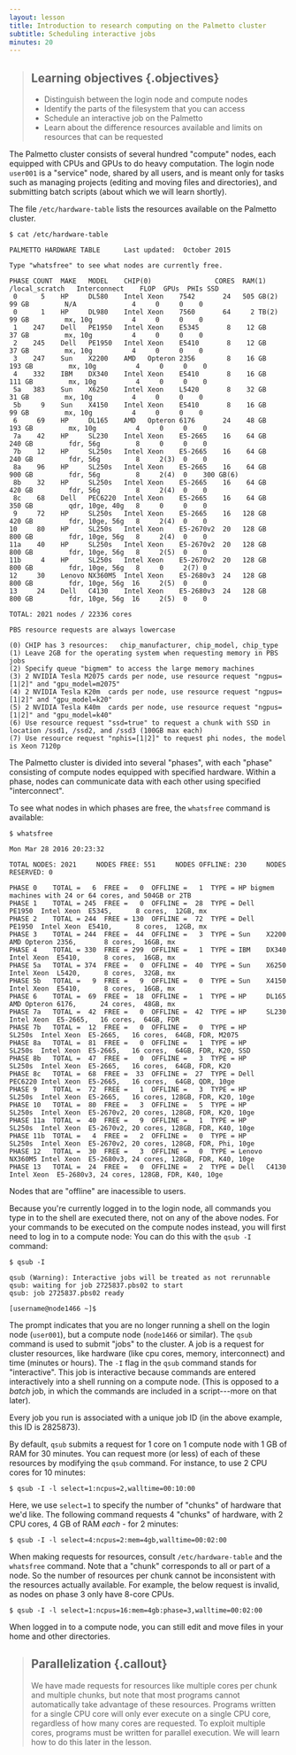 ```yaml
---
layout: lesson
title: Introduction to research computing on the Palmetto cluster
subtitle: Scheduling interactive jobs
minutes: 20
---
```


> ## Learning objectives {.objectives}
> * Distinguish between the login node and compute nodes
> * Identify the parts of the filesystem that you can access
> * Schedule an interactive job on the Palmetto
> * Learn about the difference resources available and limits
>   on resources that can be requested

The Palmetto cluster consists of several hundred "compute" nodes,
each equipped with CPUs and GPUs to do heavy computation.
The login node `user001` is a "service" node,
shared by all users,
and is meant only for tasks such as managing projects
(editing and moving files and directories),
and submitting batch scripts (about which we will learn shortly).

The file `/etc/hardware-table` lists the resources
available on the Palmetto cluster.

~~~{.bash}
$ cat /etc/hardware-table
~~~

~~~{.output}
PALMETTO HARDWARE TABLE      Last updated:  October 2015

Type "whatsfree" to see what nodes are currently free.

PHASE COUNT  MAKE   MODEL    CHIP(0)                CORES  RAM(1)    /local_scratch   Interconnect    FLOP  GPUs  PHIs SSD
 0      5    HP     DL580    Intel Xeon    7542       24   505 GB(2)    99 GB         N/A              4     0     0    0
 0      1    HP     DL980    Intel Xeon    7560       64     2 TB(2)    99 GB         mx, 10g          4     0     0    0
 1    247    Dell   PE1950   Intel Xeon    E5345       8    12 GB       37 GB         mx, 10g          4     0     0    0
 2    245    Dell   PE1950   Intel Xeon    E5410       8    12 GB       37 GB         mx, 10g          4     0     0    0
 3    247    Sun    X2200    AMD   Opteron 2356        8    16 GB      193 GB         mx, 10g          4     0     0    0
 4    332    IBM    DX340    Intel Xeon    E5410       8    16 GB      111 GB         mx, 10g          4     0     0    0
 5a   383    Sun    X6250    Intel Xeon    L5420       8    32 GB       31 GB         mx, 10g          4     0     0    0
 5b     9    Sun    X4150    Intel Xeon    E5410       8    16 GB       99 GB         mx, 10g          4     0     0    0
 6     69    HP     DL165    AMD   Opteron 6176       24    48 GB      193 GB         mx, 10g          4     0     0    0
 7a    42    HP     SL230    Intel Xeon    E5-2665    16    64 GB      240 GB         fdr, 56g         8     0     0    0
 7b    12    HP     SL250s   Intel Xeon    E5-2665    16    64 GB      240 GB         fdr, 56g         8     2(3)  0    0
 8a    96    HP     SL250s   Intel Xeon    E5-2665    16    64 GB      900 GB         fdr, 56g         8     2(4)  0    300 GB(6)
 8b    32    HP     SL250s   Intel Xeon    E5-2665    16    64 GB      420 GB         fdr, 56g         8     2(4)  0    0
 8c    68    Dell   PEC6220  Intel Xeon    E5-2665    16    64 GB      350 GB         qdr, 10ge, 40g   8     0     0    0
 9     72    HP     SL250s   Intel Xeon    E5-2665    16   128 GB      420 GB         fdr, 10ge, 56g   8     2(4)  0    0
10     80    HP     SL250s   Intel Xeon    E5-2670v2  20   128 GB      800 GB         fdr, 10ge, 56g   8     2(4)  0    0
11a    40    HP     SL250s   Intel Xeon    E5-2670v2  20   128 GB      800 GB         fdr, 10ge, 56g   8     2(5)  0    0
11b     4    HP     SL250s   Intel Xeon    E5-2670v2  20   128 GB      800 GB         fdr, 10ge, 56g   8     0     2(7) 0
12     30    Lenovo NX360M5  Intel Xeon    E5-2680v3  24   128 GB      800 GB         fdr, 10ge, 56g  16     2(5)  0    0
13     24    Dell   C4130    Intel Xeon    E5-2680v3  24   128 GB      800 GB         fdr, 10ge, 56g  16     2(5)  0    0

TOTAL: 2021 nodes / 22336 cores

PBS resource requests are always lowercase

(0) CHIP has 3 resources:   chip_manufacturer, chip_model, chip_type
(1) Leave 2GB for the operating system when requesting memory in PBS jobs
(2) Specify queue "bigmem" to access the large memory machines
(3) 2 NVIDIA Tesla M2075 cards per node, use resource request "ngpus=[1|2]" and "gpu_model=m2075"
(4) 2 NVIDIA Tesla K20m  cards per node, use resource request "ngpus=[1|2]" and "gpu_model=k20"
(5) 2 NVIDIA Tesla K40m  cards per node, use resource request "ngpus=[1|2]" and "gpu_model=k40"
(6) Use resource request "ssd=true" to request a chunk with SSD in location /ssd1, /ssd2, and /ssd3 (100GB max each)
(7) Use resource request "nphis=[1|2]" to request phi nodes, the model is Xeon 7120p
~~~

The Palmetto cluster is divided into several "phases",
with each "phase" consisting of compute nodes
equipped with specified hardware.
Within a phase, nodes can communicate data with each other
using specified "interconnect".

To see what nodes in which phases are free,
the `whatsfree` command is available:

~~~{.bash}
$ whatsfree
~~~

~~~{.output}
Mon Mar 28 2016 20:23:32

TOTAL NODES: 2021     NODES FREE: 551     NODES OFFLINE: 230     NODES RESERVED: 0

PHASE 0    TOTAL =   6  FREE =   0  OFFLINE =   1  TYPE = HP bigmem machines with 24 or 64 cores, and 504GB or 2TB
PHASE 1    TOTAL = 245  FREE =   0  OFFLINE =  28  TYPE = Dell   PE1950  Intel Xeon  E5345,      8 cores,  12GB, mx
PHASE 2    TOTAL = 244  FREE = 130  OFFLINE =  72  TYPE = Dell   PE1950  Intel Xeon  E5410,      8 cores,  12GB, mx
PHASE 3    TOTAL = 244  FREE =  44  OFFLINE =   3  TYPE = Sun    X2200   AMD Opteron 2356,       8 cores,  16GB, mx
PHASE 4    TOTAL = 330  FREE = 299  OFFLINE =   1  TYPE = IBM    DX340   Intel Xeon  E5410,      8 cores,  16GB, mx
PHASE 5a   TOTAL = 374  FREE =   0  OFFLINE =  40  TYPE = Sun    X6250   Intel Xeon  L5420,      8 cores,  32GB, mx
PHASE 5b   TOTAL =   9  FREE =   9  OFFLINE =   0  TYPE = Sun    X4150   Intel Xeon  E5410,      8 cores,  16GB, mx
PHASE 6    TOTAL =  69  FREE =  18  OFFLINE =   1  TYPE = HP     DL165   AMD Opteron 6176,      24 cores,  48GB, mx
PHASE 7a   TOTAL =  42  FREE =   0  OFFLINE =  42  TYPE = HP     SL230   Intel Xeon  E5-2665,   16 cores,  64GB, FDR
PHASE 7b   TOTAL =  12  FREE =   0  OFFLINE =   0  TYPE = HP     SL250s  Intel Xeon  E5-2665,   16 cores,  64GB, FDR, M2075
PHASE 8a   TOTAL =  81  FREE =   0  OFFLINE =   1  TYPE = HP     SL250s  Intel Xeon  E5-2665,   16 cores,  64GB, FDR, K20, SSD
PHASE 8b   TOTAL =  47  FREE =   0  OFFLINE =   3  TYPE = HP     SL250s  Intel Xeon  E5-2665,   16 cores,  64GB, FDR, K20
PHASE 8c   TOTAL =  68  FREE =  33  OFFLINE =  27  TYPE = Dell   PEC6220 Intel Xeon  E5-2665,   16 cores,  64GB, QDR, 10ge
PHASE 9    TOTAL =  72  FREE =   1  OFFLINE =   3  TYPE = HP     SL250s  Intel Xeon  E5-2665,   16 cores, 128GB, FDR, K20, 10ge
PHASE 10   TOTAL =  80  FREE =   3  OFFLINE =   5  TYPE = HP     SL250s  Intel Xeon  E5-2670v2, 20 cores, 128GB, FDR, K20, 10ge
PHASE 11a  TOTAL =  40  FREE =   9  OFFLINE =   1  TYPE = HP     SL250s  Intel Xeon  E5-2670v2, 20 cores, 128GB, FDR, K40, 10ge
PHASE 11b  TOTAL =   4  FREE =   2  OFFLINE =   0  TYPE = HP     SL250s  Intel Xeon  E5-2670v2, 20 cores, 128GB, FDR, Phi, 10ge
PHASE 12   TOTAL =  30  FREE =   3  OFFLINE =   0  TYPE = Lenovo NX360M5 Intel Xeon  E5-2680v3, 24 cores, 128GB, FDR, K40, 10ge
PHASE 13   TOTAL =  24  FREE =   0  OFFLINE =   2  TYPE = Dell   C4130   Intel Xeon  E5-2680v3, 24 cores, 128GB, FDR, K40, 10ge
~~~

Nodes that are "offline" are inacessible to users.

Because you're currently logged in to the
login node, all commands you type in to the shell
are executed there, not on any of the above nodes.
For your commands to be executed on the compute nodes instead,
you will first need to log in to a compute node:
You can do this with the `qsub -I` command:

~~~{.bash}
$ qsub -I
~~~

~~~{.output}
qsub (Warning): Interactive jobs will be treated as not rerunnable
qsub: waiting for job 2725837.pbs02 to start
qsub: job 2725837.pbs02 ready

[username@node1466 ~]$ 
~~~

The prompt indicates that you are no longer
running a shell on the login node (`user001`),
but a compute node (`node1466` or similar).
The `qsub` command is used to submit "jobs"
to the cluster.
A job is a request for cluster resources,
like hardware (like cpu cores, memory, interconnect)
and time (minutes or hours).
The `-I` flag in the `qsub` command stands
for "interactive".
This job is interactive because commands
are entered interactively into a
shell running on a compute node.
(This is opposed to a *batch* job,
in which the commands are included in a script---more
on that later).

Every job you run is associated with a unique job ID
(in the above example, this ID is 2825873).

By default,
`qsub` submits a request for
1 core on 1 compute node with
1 GB of RAM for 30 minutes.
You can request more (or less) of each of these resources
by modifying the `qsub` command.
For instance, to use 2 CPU cores for 10 minutes:

~~~{.bash}
$ qsub -I -l select=1:ncpus=2,walltime=00:10:00
~~~

Here, we use `select=1` to specify the number of
"chunks" of hardware that we'd like.
The following command requests 4 "chunks" of hardware,
with 2 CPU cores, 4 GB of RAM *each* - for 2 minutes:

~~~{.bash}
$ qsub -I -l select=4:ncpus=2:mem=4gb,walltime=00:02:00
~~~

When making requests for resources,
consult `/etc/hardware-table` and the `whatsfree` command.
Note that a "chunk" corresponds to all or part of a node.
So the number of resources per chunk cannot be inconsistent
with the resources actually available.
For example, the below request is invalid,
as nodes on phase 3 only have 8-core CPUs.

~~~{.bash}
$ qsub -I -l select=1:ncpus=16:mem=4gb:phase=3,walltime=00:02:00
~~~

When logged in to a compute node,
you can still edit and move files
in your home and other directories.

> ## Parallelization {.callout}
> We have made requests for resources like multiple cores per chunk
> and multiple chunks,
> but note that most programs cannot automatically take advantage
> of these resources.
> Programs written for a single CPU core will only ever
> execute on a single CPU core, regardless of how many cores are requested.
> To exploit multiple cores, programs must be written for parallel execution.
> We will learn how to do this later in the lesson.
